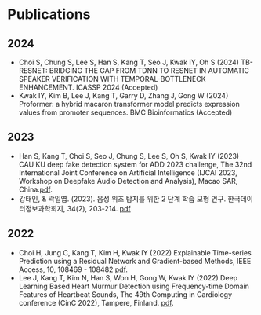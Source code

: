# Publications
## 2024
- Choi S, Chung S, Lee S, Han S, Kang T, Seo J, Kwak IY, Oh S (2024) TB-RESNET: BRIDGING THE GAP FROM TDNN TO RESNET IN AUTOMATIC SPEAKER VERIFICATION WITH TEMPORAL-BOTTLENECK ENHANCEMENT. ICASSP 2024 (Accepted)
- Kwak IY, Kim B, Lee J, Kang T, Garry D, Zhang J, Gong W (2024) Proformer: a hybrid macaron transformer model predicts expression values from promoter sequences. BMC Bioinformatics (Accepted)
## 2023
- Han S, Kang T, Choi S, Seo J, Chung S, Lee S, Oh S, Kwak IY (2023) CAU KU deep fake detection system for ADD 2023 challenge, The 32nd International Joint Conference on Artificial Intelligence (IJCAI 2023, Workshop on Deepfake Audio Detection and Analysis), Macao SAR, China.[pdf](https://ikwak2.github.io/publications/p23-han.pdf).
- 강태인, & 곽일엽. (2023). 음성 위조 탐지를 위한 2 단계 학습 모형 연구. 한국데이터정보과학회지, 34(2), 203-214. [pdf](https://www.dbpia.co.kr/pdf/pdfView.do?nodeId=NODE11231993&googleIPSandBox=false&mark=0&ipRange=false&b2cLoginYN=false&isPDFSizeAllowed=true&accessgl=Y&language=ko_KR&hasTopBanner=true)
## 2022
- Choi H, Jung C, Kang T, Kim H, Kwak IY (2022) Explainable Time-series Prediction using a Residual Network and Gradient-based Methods, IEEE Access, 10, 108469 - 108482 [pdf](https://ieeexplore.ieee.org/stamp/stamp.jsp?tp=&arnumber=9916238).
- Lee J, Kang T, Kim N, Han S, Won H, Gong W, Kwak IY (2022) Deep Learning Based Heart Murmur Detection using Frequency-time Domain Features of Heartbeat Sounds, The 49th Computing in Cardiology conference (CinC 2022), Tampere, Finland. [pdf](https://cinc.org/archives/2022/pdf/CinC2022-071.pdf).


